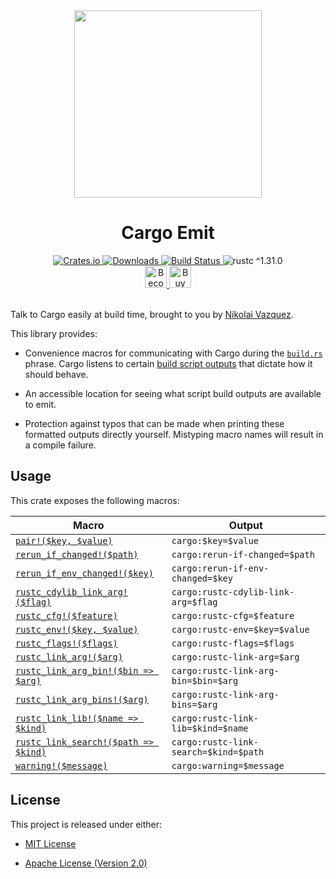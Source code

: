 <div align="center">
    <a href="https://github.com/nvzqz/cargo-emit">
        <img src="https://raw.githubusercontent.com/nvzqz/cargo-emit/assets/logo.svg?sanitize=true"
             width="300"
             height="300">
    </a>
    <h1>Cargo Emit</h1>
    <a href="https://crates.io/crates/cargo-emit">
        <img src="https://img.shields.io/crates/v/cargo-emit.svg" alt="Crates.io">
        <img src="https://img.shields.io/crates/d/cargo-emit.svg" alt="Downloads">
    </a>
    <a href="https://travis-ci.com/nvzqz/cargo-emit">
        <img src="https://travis-ci.com/nvzqz/cargo-emit.svg?branch=master" alt="Build Status">
    </a>
    <img src="https://img.shields.io/badge/rustc-^1.31.0-blue.svg" alt="rustc ^1.31.0">
    <br>
    <a href="https://www.patreon.com/nvzqz">
        <img src="https://c5.patreon.com/external/logo/become_a_patron_button.png" alt="Become a Patron!" height="35">
    </a>
    <a href="https://www.paypal.me/nvzqz">
        <img src="https://buymecoffee.intm.org/img/button-paypal-white.png" alt="Buy me a coffee" height="35">
    </a>
    <br><br>
</div>

Talk to Cargo easily at build time, brought to you by [Nikolai Vazquez].

This library provides:

- Convenience macros for communicating with Cargo during the [`build.rs`]
  phrase. Cargo listens to certain [build script outputs] that dictate how
  it should behave.

- An accessible location for seeing what script build outputs are available
  to emit.

- Protection against typos that can be made when printing these formatted
  outputs directly yourself. Mistyping macro names will result in a compile
  failure.

[Nikolai Vazquez]:      https://twitter.com/NikolaiVazquez
[`build.rs`]:           https://doc.rust-lang.org/cargo/reference/build-scripts.html
[build script outputs]: https://doc.rust-lang.org/cargo/reference/build-scripts.html#outputs-of-the-build-script

## Usage

This crate exposes the following macros:

| Macro                                  | Output                                |
|----------------------------------------|---------------------------------------|
| [`pair!($key, $value)`]                | `cargo:$key=$value`                   |
| [`rerun_if_changed!($path)`]           | `cargo:rerun-if-changed=$path`        |
| [`rerun_if_env_changed!($key)`]        | `cargo:rerun-if-env-changed=$key`     |
| [`rustc_cdylib_link_arg!($flag)`]      | `cargo:rustc-cdylib-link-arg=$flag`   |
| [`rustc_cfg!($feature)`]               | `cargo:rustc-cfg=$feature`            |
| [`rustc_env!($key, $value)`]           | `cargo:rustc-env=$key=$value`         |
| [`rustc_flags!($flags)`]               | `cargo:rustc-flags=$flags`            |
| [`rustc_link_arg!($arg)`]              | `cargo:rustc-link-arg=$arg`           |
| [`rustc_link_arg_bin!($bin => $arg)`]  | `cargo:rustc-link-arg-bin=$bin=$arg`  |
| [`rustc_link_arg_bins!($arg)`]         | `cargo:rustc-link-arg-bins=$arg`      |
| [`rustc_link_lib!($name => $kind)`]    | `cargo:rustc-link-lib=$kind=$name`    |
| [`rustc_link_search!($path => $kind)`] | `cargo:rustc-link-search=$kind=$path` |
| [`warning!($message)`]                 | `cargo:warning=$message`              |

[`pair!($key, $value)`]:                  https://docs.rs/cargo-emit/latest/cargo_emit/macro.pair.html
[`rerun_if_changed!($path)`]:      https://docs.rs/cargo-emit/latest/cargo_emit/macro.rerun_if_changed.html
[`rerun_if_env_changed!($key)`]:  https://docs.rs/cargo-emit/latest/cargo_emit/macro.rerun_if_env_changed.html
[`rustc_cdylib_link_arg!($flag)`]: https://docs.rs/cargo-emit/latest/cargo_emit/macro.rustc_cdylib_link_arg.html
[`rustc_cfg!($feature)`]:             https://docs.rs/cargo-emit/latest/cargo_emit/macro.rustc_cfg.html
[`rustc_env!($key, $value)`]:             https://docs.rs/cargo-emit/latest/cargo_emit/macro.rustc_env.html
[`rustc_flags!($flags)`]:           https://docs.rs/cargo-emit/latest/cargo_emit/macro.rustc_flags.html
[`rustc_link_arg!($arg)`]:        https://docs.rs/cargo-emit/latest/cargo_emit/macro.rustc_link_arg.html
[`rustc_link_arg_bin!($bin => $arg)`]:    https://docs.rs/cargo-emit/latest/cargo_emit/macro.rustc_link_arg_bin.html
[`rustc_link_arg_bins!($arg)`]:   https://docs.rs/cargo-emit/latest/cargo_emit/macro.rustc_link_arg_bins.html
[`rustc_link_lib!($name => $kind)`]:        https://docs.rs/cargo-emit/latest/cargo_emit/macro.rustc_link_lib.html
[`rustc_link_search!($path => $kind)`]:     https://docs.rs/cargo-emit/latest/cargo_emit/macro.rustc_link_search.html
[`warning!($message)`]:               https://docs.rs/cargo-emit/latest/cargo_emit/macro.warning.html

## License

This project is released under either:

- [MIT License](https://github.com/nvzqz/cargo-emit/blob/master/LICENSE-MIT)

- [Apache License (Version 2.0)](https://github.com/nvzqz/cargo-emit/blob/master/LICENSE-APACHE)
